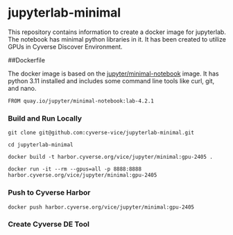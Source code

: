 # jupyterlab-minimal

This repository contains information to create a docker image for jupyterlab. The notebook has minimal python libraries in it. It has been created to utilize GPUs in Cyverse Discover Environment.

##Dockerfile

The docker image is based on the [jupyter/minimal-notebook](https://jupyter-docker-stacks.readthedocs.io/en/latest/using/selecting.html#jupyter-minimal-notebook) image. It has python 3.11 installed and includes some command line tools like curl, git, and nano. 

`FROM quay.io/jupyter/minimal-notebook:lab-4.2.1`

### Build and Run Locally

`git clone git@github.com:cyverse-vice/jupyterlab-minimal.git`

`cd jupyterlab-minimal`

`docker build -t harbor.cyverse.org/vice/jupyter/minimal:gpu-2405 .`

`docker run -it --rm --gpus=all -p 8888:8888 harbor.cyverse.org/vice/jupyter/minimal:gpu-2405`

### Push to Cyverse Harbor

`docker push harbor.cyverse.org/vice/jupyter/minimal:gpu-2405`

### Create Cyverse DE Tool


